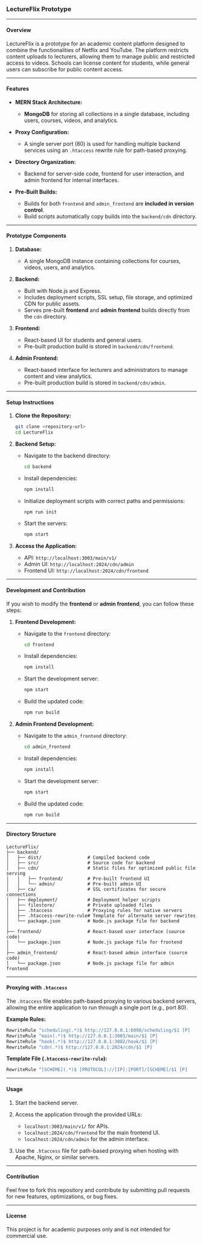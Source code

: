 ### LectureFlix Prototype

---

#### Overview

LectureFlix is a prototype for an academic content platform designed to combine the functionalities of Netflix and YouTube. The platform restricts content uploads to lecturers, allowing them to manage public and restricted access to videos. Schools can license content for students, while general users can subscribe for public content access.

---

#### Features

- **MERN Stack Architecture:**
  - **MongoDB** for storing all collections in a single database, including users, courses, videos, and analytics.

- **Proxy Configuration:**
  - A single server port (80) is used for handling multiple backend services using an `.htaccess` rewrite rule for path-based proxying.

- **Directory Organization:**
  - Backend for server-side code, frontend for user interaction, and admin frontend for internal interfaces.

- **Pre-Built Builds:**
  - Builds for both `frontend` and `admin_frontend` are **included in version control**.
  - Build scripts automatically copy builds into the `backend/cdn` directory.

---

#### Prototype Components

1. **Database:**
   - A single MongoDB instance containing collections for courses, videos, users, and analytics.

2. **Backend:**
   - Built with Node.js and Express.
   - Includes deployment scripts, SSL setup, file storage, and optimized CDN for public assets.
   - Serves pre-built **frontend** and **admin frontend** builds directly from the `cdn` directory.

3. **Frontend:**
   - React-based UI for students and general users.
   - Pre-built production build is stored in `backend/cdn/frontend`.

4. **Admin Frontend:**
   - React-based interface for lecturers and administrators to manage content and view analytics.
   - Pre-built production build is stored in `backend/cdn/admin`.

---

#### Setup Instructions

1. **Clone the Repository:**
   ```bash
   git clone <repository-url>
   cd LectureFlix
   ```

2. **Backend Setup:**
   - Navigate to the backend directory:
     ```bash
     cd backend
     ```
   - Install dependencies:
     ```bash
     npm install
     ```
   - Initialize deployment scripts with correct paths and permissions:
     ```bash
     npm run init
     ```
   - Start the servers:
     ```bash
     npm start
     ```

3. **Access the Application:**
   - API: `http://localhost:3003/main/v1/`
   - Admin UI: `http://localhost:2024/cdn/admin`
   - Frontend UI: `http://localhost:2024/cdn/frontend`

---

#### Development and Contribution

If you wish to modify the **frontend** or **admin frontend**, you can follow these steps:

1. **Frontend Development:**
   - Navigate to the `frontend` directory:
     ```bash
     cd frontend
     ```
   - Install dependencies:
     ```bash
     npm install
     ```
   - Start the development server:
     ```bash
     npm start
     ```
   - Build the updated code:
     ```bash
     npm run build
     ```

2. **Admin Frontend Development:**
   - Navigate to the `admin_frontend` directory:
     ```bash
     cd admin_frontend
     ```
   - Install dependencies:
     ```bash
     npm install
     ```
   - Start the development server:
     ```bash
     npm start
     ```
   - Build the updated code:
     ```bash
     npm run build
     ```

---

#### Directory Structure

```
LectureFlix/
├── backend/
│   ├── dist/                 # Compiled backend code
│   ├── src/                  # Source code for backend
│   ├── cdn/                  # Static files for optimized public file serving
│   │   ├── frontend/         # Pre-built frontend UI
│   │   └── admin/            # Pre-built admin UI
│   ├── ca/                   # SSL certificates for secure connections
│   ├── deployment/           # Deployment helper scripts
│   ├── filestore/            # Private uploaded files
│   ├── .htaccess             # Proxying rules for native servers
│   ├── .htaccess-rewrite-rule# Template for alternate server rewrites
│   └── package.json          # Node.js package file for backend
│
├── frontend/                 # React-based user interface (source code)
│   └── package.json          # Node.js package file for frontend
│
├── admin_frontend/           # React-based admin interface (source code)
│   └── package.json          # Node.js package file for admin frontend
```

---

#### Proxying with `.htaccess`

The `.htaccess` file enables path-based proxying to various backend servers, allowing the entire application to run through a single port (e.g., port 80).

**Example Rules:**
```apache
RewriteRule ^scheduling(.*)$ http://127.0.0.1:6098/scheduling/$1 [P]
RewriteRule ^main(.*)$ http://127.0.0.1:3003/main/$1 [P]
RewriteRule ^hook(.*)$ http://127.0.0.1:3002/hook/$1 [P]
RewriteRule ^cdn(.*)$ http://127.0.0.1:2024/cdn/$1 [P]
```

**Template File (`.htaccess-rewrite-rule`):**
```apache
RewriteRule ^[SCHEME](.*)$ [PROTOCOL]://[IP]:[PORT]/[SCHEME]/$1 [P]
```

---

#### Usage

1. Start the backend server.
2. Access the application through the provided URLs:
   - `localhost:3003/main/v1/` for APIs.
   - `localhost:2024/cdn/frontend` for the main frontend UI.
   - `localhost:2024/cdn/admin` for the admin interface.

3. Use the `.htaccess` file for path-based proxying when hosting with Apache, Nginx, or similar servers.

---

#### Contribution

Feel free to fork this repository and contribute by submitting pull requests for new features, optimizations, or bug fixes.

---

#### License

This project is for academic purposes only and is not intended for commercial use.
